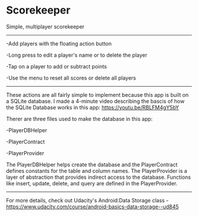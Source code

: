 # Scorekeeper
Simple, multiplayer scorekeeper

---


-Add players with the floating action button

-Long press to edit a player's name or to delete the player

-Tap on a player to add or subtract points

-Use the menu to reset all scores or delete all players



---


These actions are all fairly simple to implement because this app is built on a SQLite database. I made a 4-minute video describing the bascis of how the SQLite Database works in this app: https://youtu.be/RBLFM4gY5bY

Therer are three files used to make the database in this app:

-PlayerDBHelper

-PlayerContract

-PlayerProvider


The PlayerDBHelper helps create the database and the PlayerContract defines constants for the table and column names. The PlayerProvider is a layer of abstraction that provides indirect access to the database.  Functions like insert, update, delete, and query are defined in the PlayerProvider.


---


For more details, check out Udacity's Android:Data Storage class - https://www.udacity.com/course/android-basics-data-storage--ud845
